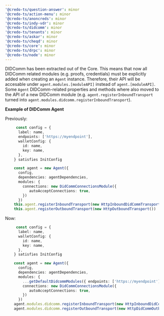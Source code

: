 ```yaml
---
'@credo-ts/question-answer': minor
'@credo-ts/action-menu': minor
'@credo-ts/anoncreds': minor
'@credo-ts/indy-vdr': minor
'@credo-ts/didcomm': minor
'@credo-ts/tenants': minor
'@credo-ts/askar': minor
'@credo-ts/cheqd': minor
'@credo-ts/core': minor
'@credo-ts/drpc': minor
'@credo-ts/node': minor
---
```


DIDComm has been extracted out of the Core. This means that now all DIDComm related modules (e.g. proofs, credentials) must be explicitly added when creating an `Agent` instance. Therefore, their API will be accesable under `agent.modules.[moduleAPI]` instead of `agent.[moduleAPI]`. Some `Agent` DIDComm-related properties and methods where also moved to the API of a new DIDComm module (e.g. `agent.registerInboundTransport` turned into `agent.modules.didcomm.registerInboundTransport`).

**Example of DIDComm Agent**

Previously:

```ts
     const config = {
      label: name,
      endpoints: ['https://myendpoint'],
      walletConfig: {
        id: name,
        key: name,
      },
    } satisfies InitConfig

    const agent = new Agent({
      config,
      dependencies: agentDependencies,
      modules: {
        connections: new DidCommConnectionsModule({
           autoAcceptConnections: true,
        })
      })
    this.agent.registerInboundTransport(new HttpInboundDidCommTransport({ port }))
    this.agent.registerOutboundTransport(new HttpOutboundTransport())

```

Now:

```ts
     const config = {
      label: name,
      walletConfig: {
        id: name,
        key: name,
      },
    } satisfies InitConfig

    const agent = new Agent({
      config,
      dependencies: agentDependencies,
      modules: {
        ...getDefaultDidcommModules({ endpoints: ['https://myendpoint'] }),
        connections: new DidCommConnectionsModule({
           autoAcceptConnections: true,
        })
      })
    agent.modules.didcomm.registerInboundTransport(new HttpInboundDidCommTransport({ port }))
    agent.modules.didcomm.registerOutboundTransport(new HttpDidCommOutboundTransport())
```
